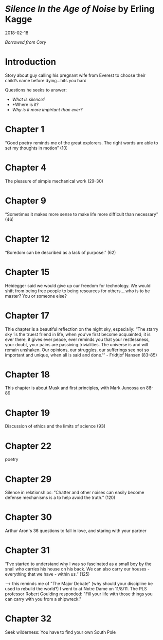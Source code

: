# *Silence In the Age of Noise* by Erling Kagge
2018-02-18

*Borrowed from Cory*

# Introduction
Story about guy calling his pregnant wife from Everest to choose their child’s name before dying...hits you hard 

Questions he seeks to answer: 
- *What is silence?*
- *Where is it? 
- *Why is it more impirtant than ever?*

# Chapter 1
“Good poetry reminds me of the great explorers. The right words are able to set my thoughts in motion” (10)

# Chapter 4
The pleasure of simple mechanical work (29-30)

# Chapter 9
“Sometimes it makes more sense to make life more difficult than necessary” (46)

# Chapter 12
“Boredom can be described as a lack of purpose.” (62)

# Chapter 15
Heidegger said we would give up our freedom for technology. We would shift from being free people to being resources for others....who is to be master? You or someone else?

# Chapter 17
Thie chapter is a beautiful reflection on the night sky, especially: “The starry sky ‘is the truest friend in life, when you’ve first become acquainted; it is ever there, it gives ever peace, ever reminds you that your restlessness, your doubt, your pains are passiving trivialities. The universe is and will remain unshaken. Our opinions, our struggles, our sufferings see not so important and unique, when all is said and done.’” - Fridtjof Nansen (83-85) 

# Chapter 18
This chapter is about Musk and first principles, with Mark Juncosa on 88-89

# Chapter 19
Discussion of ethics and the limits of science (93)

# Chapter 22
poetry

# Chapter 29
Silence in relationships: “Chatter and other noises can easily become defense mechanisms is a to help avoid the truth.” (120)

# Chapter 30 
Arthur Aron's 36 questions to fall in love, and staring with your partner 

# Chapter 31
“I’ve started to understand why I was so fascinated as a small boy by the snail who carries his house on his back. We can also carry our houses - everything that we have - within us.” (125)

-—> this reminds me of "The Major Debate" (why should your discipline be used to rebuild the world?) I went to at Notre Dame on 11/8/11. The PLS professor Robert Goulding responded: "Fill your life with those things you can carry with you from a shipwreck."

# Chapter 32
Seek wilderness: You have to find your own South Pole 